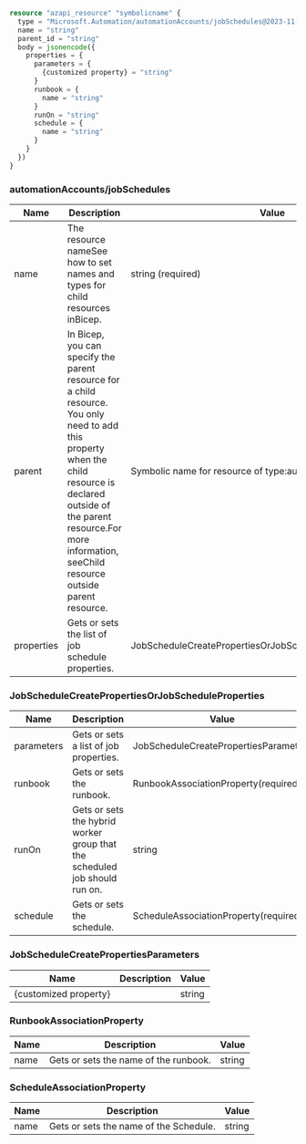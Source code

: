 ```terraform
resource "azapi_resource" "symbolicname" {
  type = "Microsoft.Automation/automationAccounts/jobSchedules@2023-11-01"
  name = "string"
  parent_id = "string"
  body = jsonencode({
    properties = {
      parameters = {
        {customized property} = "string"
      }
      runbook = {
        name = "string"
      }
      runOn = "string"
      schedule = {
        name = "string"
      }
    }
  })
}

```

### automationAccounts/jobSchedules

| Name | Description | Value |
|-|-|-|
| name | The resource nameSee how to set names and types for child resources inBicep. | string (required) |
| parent | In Bicep, you can specify the parent resource for a child resource. You only need to add this property when the child resource is declared outside of the parent resource.For more information, seeChild resource outside parent resource. | Symbolic name for resource of type:automationAccounts |
| properties | Gets or sets the list of job schedule properties. | JobScheduleCreatePropertiesOrJobScheduleProperties(required) |


### JobScheduleCreatePropertiesOrJobScheduleProperties

| Name | Description | Value |
|-|-|-|
| parameters | Gets or sets a list of job properties. | JobScheduleCreatePropertiesParameters |
| runbook | Gets or sets the runbook. | RunbookAssociationProperty(required) |
| runOn | Gets or sets the hybrid worker group that the scheduled job should run on. | string |
| schedule | Gets or sets the schedule. | ScheduleAssociationProperty(required) |


### JobScheduleCreatePropertiesParameters

| Name | Description | Value |
|-|-|-|
| {customized property} |  | string |


### RunbookAssociationProperty

| Name | Description | Value |
|-|-|-|
| name | Gets or sets the name of the runbook. | string |


### ScheduleAssociationProperty

| Name | Description | Value |
|-|-|-|
| name | Gets or sets the name of the Schedule. | string |



